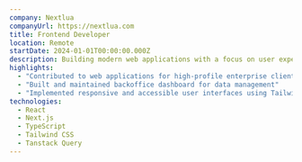 ```yaml
---
company: Nextlua
companyUrl: https://nextlua.com
title: Frontend Developer
location: Remote
startDate: 2024-01-01T00:00:00.000Z
description: Building modern web applications with a focus on user experience and maintainable code using React ecosystem.
highlights:
  - "Contributed to web applications for high-profile enterprise clients"
  - "Built and maintained backoffice dashboard for data management"
  - "Implemented responsive and accessible user interfaces using Tailwind CSS"
technologies:
  - React
  - Next.js
  - TypeScript
  - Tailwind CSS
  - Tanstack Query
---
```

